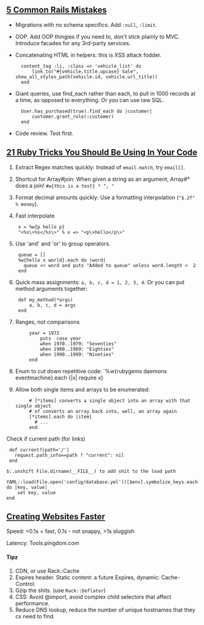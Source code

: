 ## [5 Common Rails Mistakes](http://www.mikeperham.com/2012/05/05/five-common-rails-mistakes/)

- Migrations with no schema specifics. Add `:null`, `:limit`.
- OOP. Add OOP thingies if you need to, don't stick plainly to MVC. Introduce facades for any 3rd-party services.
- Concatenating HTML in helpers: this is XSS attack fodder.

		content_tag :li, :class => 'vehicle_list' do
	  		link_to("#{vehicle.title.upcase} Sale", show_all_styles_path(vehicle.id, vehicle.url_title))
		end
	

- Giant queries, use find_each rather than each, to pull in 1000 records at a time, as opposed to everything. Or you can use raw SQL.

		User.has_purchased(true).find_each do |customer|
	  		customer.grant_role(:customer)
		end

- Code review. Test first.

## [21 Ruby Tricks You Should Be Using In Your Code](http://www.rubyinside.com/21-ruby-tricks-902.html)

1. Extract Regex matches quickly: Instead of `email.match`, try `email[]`.

2. Shortcut for Array#join: When given a string as an argument, Array#* does a join! `#w{this is a test} * ", "`

3. Format decimal amounts quickly: Use a formatting interpolation (`"$.2f" % money`).

4. Fast interpolate

		x = %w{p hello p}
		"<%s\>%s</%s\>" % x => "<p\>hello</p\>"

5. Use 'and' and 'or' to group operators.

		queue = []
		%w{hello x world}.each do |word|
		  queue << word and puts "Added to queue" unless word.length <  2
		end


6. Quick mass assignments: `a, b, c, d = 1, 2, 3, 4`. Or you can put method arguments together:

		def my_method(*args)
			a, b, c, d = args
		end

7. Ranges, not comparisons

			year = 1972
				puts  case year
		    	when 1970..1979: "Seventies"
		    	when 1980..1989: "Eighties"
				when 1990..1999: "Nineties"
	     	end

8. Enum to cut down repetitive code: `%w{rubygems daemons eventmachine}.each {|x| require x}

9. Allow both single items and arrays to be enumerated:

			# [*items] converts a single object into an array with that single object
			# of converts an array back into, well, an array again
			[*items].each do |item|
			  # ...
			end

Check if current path (for links)

	 def current?(path='/')
	   request.path_info==path ? "current": nil
	 end

	$:.unshift File.dirname(__FILE__) to add shit to the load path

	YAML::load(File.open('config/database.yml'))[$env].symbolize_keys.each do |key, value|
		set key, value
	end

## [Creating Websites Faster](http://faster-websites.herokuapp.com/)

Speed: <0.1s = fast, 0.1s - not snappy, >1s sluggish

Latency: Tools.pingdom.com

#### Tipz

1. CDN, or use Rack::Cache
2. Expires header. Static content: a future Expires, dynamic: Cache-Control.
3. Gzip the shits. (use `Rack::Deflater`)
4. CSS: Avoid @import, avoid complex child selectors that affect performance.
5. Reduce DNS lookup, reduce the number of unique hostnames that they cx need to find.























